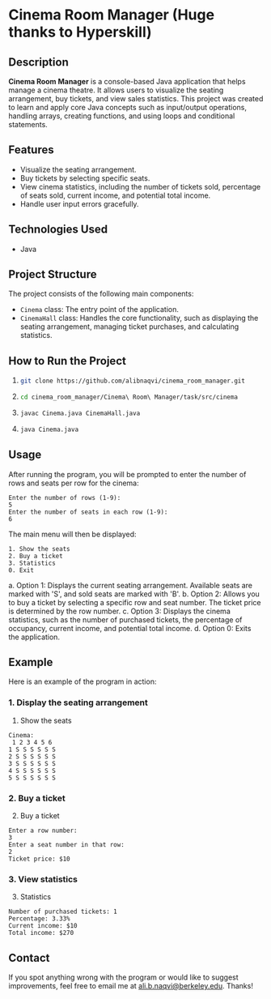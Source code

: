# Cinema Room Manager (Huge thanks to Hyperskill)

## Description

**Cinema Room Manager** is a console-based Java application that helps manage a cinema theatre. It allows users to visualize the seating arrangement, buy tickets, and view sales statistics. This project was created to learn and apply core Java concepts such as input/output operations, handling arrays, creating functions, and using loops and conditional statements.

## Features

- Visualize the seating arrangement.
- Buy tickets by selecting specific seats.
- View cinema statistics, including the number of tickets sold, percentage of seats sold, current income, and potential total income.
- Handle user input errors gracefully.

## Technologies Used

- Java

## Project Structure

The project consists of the following main components:

- `Cinema` class: The entry point of the application.
- `CinemaHall` class: Handles the core functionality, such as displaying the seating arrangement, managing ticket purchases, and calculating statistics.

## How to Run the Project

1. ```bash
   git clone https://github.com/alibnaqvi/cinema_room_manager.git
   ```

2. ```bash
   cd cinema_room_manager/Cinema\ Room\ Manager/task/src/cinema
   ```

3. ```bash
   javac Cinema.java CinemaHall.java
   ```

4. ```bash
   java Cinema.java
   ```

## Usage

After running the program, you will be prompted to enter the number of rows and seats per row for the cinema:

```
Enter the number of rows (1-9):
5
Enter the number of seats in each row (1-9):
6
```

The main menu will then be displayed:

```
1. Show the seats
2. Buy a ticket
3. Statistics
0. Exit
```

a. Option 1: Displays the current seating arrangement. Available seats are marked with 'S', and sold seats are marked with 'B'.
b. Option 2: Allows you to buy a ticket by selecting a specific row and seat number. The ticket price is determined by the row number.
c. Option 3: Displays the cinema statistics, such as the number of purchased tickets, the percentage of occupancy, current income, and potential total income.
d. Option 0: Exits the application.

## Example

Here is an example of the program in action:

### 1. Display the seating arrangement

1. Show the seats

```
Cinema:
 1 2 3 4 5 6 
1 S S S S S S 
2 S S S S S S 
3 S S S S S S 
4 S S S S S S 
5 S S S S S S 
```

### 2. Buy a ticket

2. Buy a ticket

```
Enter a row number:
3
Enter a seat number in that row:
2
Ticket price: $10
```

### 3. View statistics

3. Statistics

```
Number of purchased tickets: 1
Percentage: 3.33%
Current income: $10
Total income: $270
```

## Contact

If you spot anything wrong with the program or would like to suggest improvements, feel free to email me at ali.b.naqvi@berkeley.edu. Thanks!
 
